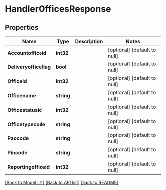 # HandlerOfficesResponse

## Properties
Name | Type | Description | Notes
------------ | ------------- | ------------- | -------------
**Accountofficeid** | **int32** |  | [optional] [default to null]
**Deliveryofficeflag** | **bool** |  | [optional] [default to null]
**Officeid** | **int32** |  | [optional] [default to null]
**Officename** | **string** |  | [optional] [default to null]
**Officestatusid** | **int32** |  | [optional] [default to null]
**Officetypecode** | **string** |  | [optional] [default to null]
**Paocode** | **string** |  | [optional] [default to null]
**Pincode** | **string** |  | [optional] [default to null]
**Reportingofficeid** | **int32** |  | [optional] [default to null]

[[Back to Model list]](../README.md#documentation-for-models) [[Back to API list]](../README.md#documentation-for-api-endpoints) [[Back to README]](../README.md)


